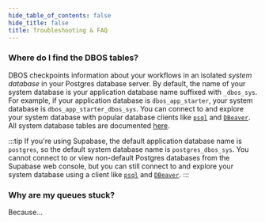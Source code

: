 ```yaml
---
hide_table_of_contents: false
hide_title: false
title: Troubleshooting & FAQ
---
```


### Where do I find the DBOS tables?

DBOS checkpoints information about your workflows in an isolated _system database_ in your Postgres database server.
By default, the name of your system database is your application database name suffixed with `_dbos_sys`.
For example, if your application database is `dbos_app_starter`, your system database is `dbos_app_starter_dbos_sys`.
You can connect to and explore your system database with popular database clients like [`psql`](https://www.postgresql.org/docs/current/app-psql.html) and [`DBeaver`](https://dbeaver.io/).
All system database tables are documented [here](./explanations/system-tables.md).

:::tip
If you're using Supabase, the default application database name is `postgres`, so the default system database name is `postgres_dbos_sys`.
You cannot connect to or view non-default Postgres databases from the Supabase web console, but you can still connect to and explore your system database using a client like [`psql`](https://www.postgresql.org/docs/current/app-psql.html) and [`DBeaver`](https://dbeaver.io/).
:::

### Why are my queues stuck?

Because...
